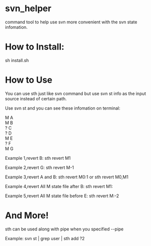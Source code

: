 svn_helper
==========

command tool to help use svn more convenient with the svn state infomation.

How to Install:
===============
sh install.sh

How to Use
==========
You can use sth just like svn command but use svn st info as the input source instead of certain path.

Use svn st and you can see these infomation on terminal:

M     	A  
M       B  
?       C  
?       D  
M       E  
?       F  
M       G  

Example 1,revert B:
sth revert M1

Example 2,revert G:
sth revert M-1

Example 3,revert A and B:
sth revert M0:1
or
sth revert M0,M1

Example 4,revert All M state file after B:
sth revert M1:

Example 5,revert All M state file before E:
sth revert M:-2

And More!
=========
sth can be used along with pipe when you specified --pipe

Example:
svn st | grep user | sth add ?2

